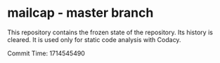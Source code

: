 # mailcap - master branch

This repository contains the frozen state of the repository.
Its history is cleared. It is used only for static code
analysis with Codacy.

Commit Time: 1714545490